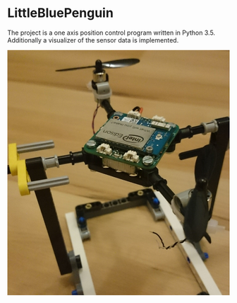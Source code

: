 # LittleBluePenguin
The project is a one axis position control program written in Python 3.5. Additionally a visualizer of the sensor data is implemented.

![LBP PCBA](https://github.com/lki1354/LittleBluePenguin/blob/master/hardware/PCBA/test_stand.JPG "LBP test stand")
